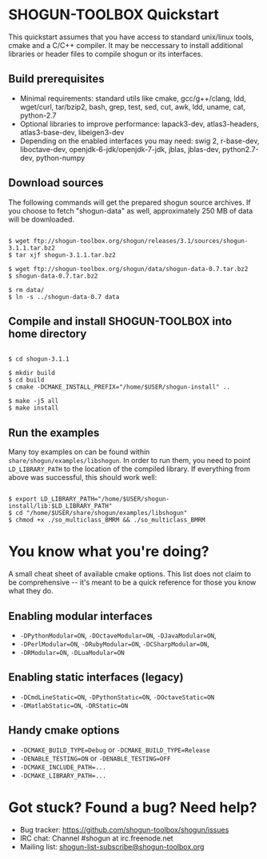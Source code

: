 # SHOGUN-TOOLBOX Quickstart

This quickstart assumes that you have access to standard unix/linux tools,
cmake and a C/C++ compiler.  It may be neccessary to install additional
libraries or header files to compile shogun or its interfaces.

## Build prerequisites

* Minimal requirements: standard utils like cmake, gcc/g++/clang, ldd,
  wget/curl, tar/bzip2, bash, grep, test, sed, cut, awk, ldd, uname, cat,
  python-2.7
* Optional libraries to improve performance: lapack3-dev, atlas3-headers,
  atlas3-base-dev, libeigen3-dev
* Depending on the enabled interfaces you may need: swig 2, r-base-dev, 
  liboctave-dev, openjdk-6-jdk/openjdk-7-jdk, jblas, jblas-dev,
  python2.7-dev, python-numpy

## Download sources

The following commands will get the prepared shogun source archives.  If
you choose to fetch "shogun-data" as well, approximately 250 MB of data
will be downloaded.

```

$ wget ftp://shogun-toolbox.org/shogun/releases/3.1/sources/shogun-3.1.1.tar.bz2
$ tar xjf shogun-3.1.1.tar.bz2

$ wget ftp://shogun-toolbox.org/shogun/data/shogun-data-0.7.tar.bz2
$ shogun-data-0.7.tar.bz2

$ rm data/
$ ln -s ../shogun-data-0.7 data
```

## Compile and install SHOGUN-TOOLBOX into home directory

```

$ cd shogun-3.1.1

$ mkdir build
$ cd build
$ cmake -DCMAKE_INSTALL_PREFIX="/home/$USER/shogun-install" ..

$ make -j5 all
$ make install
```

## Run the examples

Many toy examples on can be found within `share/shogun/examples/libshogun`.
In order to run them, you need to point `LD_LIBRARY_PATH` to the location
of the compiled library.  If everything from above was successful, this
should work well:

```

$ export LD_LIBRARY_PATH="/home/$USER/shogun-install/lib:$LD_LIBRARY_PATH"
$ cd "/home/$USER/share/shogun/examples/libshogun"
$ chmod +x ./so_multiclass_BMRM && ./so_multiclass_BMRM
```

# You know what you're doing?

A small cheat sheet of available cmake options.  This list does not
claim to be comprehensive -- it's meant to be a quick reference for
those you know what they do.

## Enabling modular interfaces
* `-DPythonModular=ON`, `-DOctaveModular=ON`, `-DJavaModular=ON`,
* `-DPerlModular=ON`, `-DRubyModular=ON`, `-DCSharpModular=ON`,
* `-DRModular=ON`, `-DLuaModular=ON`

## Enabling static interfaces (legacy)
* `-DCmdLineStatic=ON`, `-DPythonStatic=ON`, `-DOctaveStatic=ON`
* `-DMatlabStatic=ON`, `-DRStatic=ON`

## Handy cmake options
* `-DCMAKE_BUILD_TYPE=Debug` or `-DCMAKE_BUILD_TYPE=Release`
* `-DENABLE_TESTING=ON` or `-DENABLE_TESTING=OFF`
* `-DCMAKE_INCLUDE_PATH=...`
* `-DCMAKE_LIBRARY_PATH=...`

# Got stuck? Found a bug? Need help?

* Bug tracker: https://github.com/shogun-toolbox/shogun/issues
* IRC chat: Channel #shogun at irc.freenode.net
* Mailing list: shogun-list-subscribe@shogun-toolbox.org
